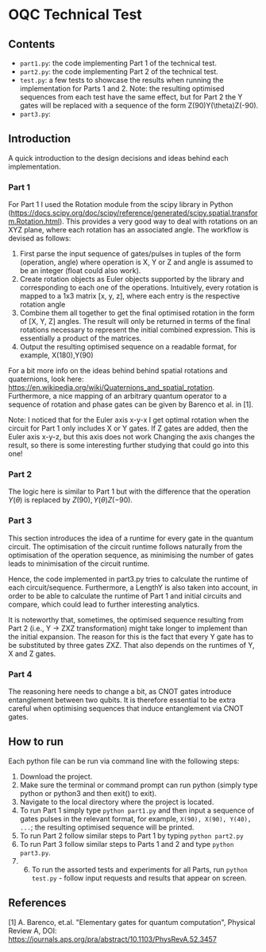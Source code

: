 # OQC Technical Test

## Contents
- `part1.py`: the code implementing Part 1 of the technical test.
- `part2.py`: the code implementing Part 2 of the technical test.
- `test.py`: a few tests to showcase the results when running the implementation for Parts 1 and 2. Note: the resulting optimised sequences from each test have the same effect, but for Part 2 the Y gates will be replaced with a sequence of the form Z(90)Y(\theta)Z(-90).
- `part3.py`:

## Introduction
A quick introduction to the design decisions and ideas behind each implementation.

### Part 1
For Part 1 I used the Rotation module from the scipy library in Python (https://docs.scipy.org/doc/scipy/reference/generated/scipy.spatial.transform.Rotation.html). This provides a very good way to deal with rotations on an XYZ plane, where each rotation has an associated angle. The workflow is devised as follows:
1. First parse the input sequence of gates/pulses in tuples of the form (operation, angle) where operation is X, Y or Z and angle is assumed to be an integer (float could also work).
2. Create rotation objects as Euler objects supported by the library and corresponding to each one of the operations. Intuitively, every rotation is mapped to a 1x3 matrix [x, y, z], where each entry is the respective rotation angle
3. Combine them all together to get the final optimised rotation in the form of [X, Y, Z] angles. The result will only be returned in terms of the final rotations necessary to represent the initial combined expression. This is essentially a product of the matrices.
4. Output the resulting optimised sequence on a readable format, for example, X(180),Y(90)

For a bit more info on the ideas behind behind spatial rotations and quaternions, look here: https://en.wikipedia.org/wiki/Quaternions_and_spatial_rotation. Furthermore, a nice mapping of an arbitrary quantum operator to a sequence of rotation and phase gates can be given by Barenco et al. in [1].

Note: I noticed that for the Euler axis x-y-x I get optimal rotation when the circuit for Part 1 only includes X or Y gates. If Z gates are added, then the Euler axis x-y-z, but this axis does not work  Changing the axis changes the result, so there is some interesting further studying that could go into this one!

### Part 2
The logic here is similar to Part 1 but with the difference that the operation $Y(\theta)$ is replaced by $Z(90),Y(\theta)Z(-90)$.

### Part 3
This section introduces the idea of a runtime for every gate in the quantum circuit. The optimisation of the circuit runtime follows naturally from the optimisation of the operation sequence, as minimising the number of gates leads to minimisation of the circuit runtime.

Hence, the code implemented in part3.py tries to calculate the runtime of each circuit/sequence. Furthermore, a LengthY is also taken into account, in order to be able to calculate the runtime of Part 1 and initial circuits and compare, which could lead to further interesting analytics.

It is noteworthy that, sometimes, the optimised sequence resulting from Part 2 (i.e., Y -> ZXZ transformation) might take longer to implement than the initial expansion. The reason for this is the fact that every Y gate has to be substituted by three gates ZXZ. That also depends on the runtimes of Y, X and Z gates.

### Part 4
The reasoning here needs to change a bit, as CNOT gates introduce entanglement between two qubits. It is therefore essential to be extra careful when optimising sequences that induce entanglement via CNOT gates.

## How to run
Each python file can be run via command line with the following steps:
1. Download the project.
2. Make sure the terminal or command prompt can run python (simply type python or python3 and then exit() to exit).
3. Navigate to the local directory where the project is located.
4. To run Part 1 simply type `python part1.py` and then input a sequence of gates pulses in the relevant format, for example, `X(90), X(90), Y(40), ...`; the resulting optimised sequence will be printed.
5. To run Part 2 follow similar steps to Part 1 by typing `python part2.py`
6. To run Part 3 follow similar steps to Parts 1 and 2 and type `python part3.py`.
7. 6. To run the assorted tests and experiments for all Parts, run `python test.py` - follow input requests and results that appear on screen.

## References
[1] A. Barenco, et.al. "Elementary gates for quantum computation", Physical Review A, DOI: https://journals.aps.org/pra/abstract/10.1103/PhysRevA.52.3457